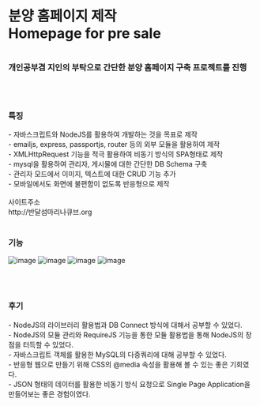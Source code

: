 <h1>분양 홈페이지 제작 <br>
Homepage for pre sale<h1>

<h3>개인공부겸 지인의 부탁으로 간단한 분양 홈페이지 구축 프로젝트를 진행</h3>
<br><br>


<h3>특징</h3>
- 자바스크립트와 NodeJS를 활용하여 개발하는 것을 목표로 제작<br>
- emailjs, express, passportjs, router 등의 외부 모듈을 활용하여 제작<br>
- XMLHttpRequest 기능을 적극 활용하여 비동기 방식의 SPA형태로 제작<br>
- mysql을 활용하여 관리자, 게시물에 대한 간단한 DB Schema 구축<br>
- 관리자 모드에서 이미지, 텍스트에 대한 CRUD 기능 추가<br>
- 모바일에서도 화면에 불편함이 없도록 반응형으로 제작
<br><br>


</h3>사이트주소</h3><br>
<a src="http://반달섬마리나큐브.org">http://반달섬마리나큐브.org</a>
<br><br>


<h3>기능</h3>


![image](https://user-images.githubusercontent.com/47030781/118357953-8e8a4100-b5b7-11eb-9094-dc72a42f073c.png)
![image](https://user-images.githubusercontent.com/47030781/118358146-7ff05980-b5b8-11eb-85d0-31b153fcdfe7.png)
![image](https://user-images.githubusercontent.com/47030781/118358154-8a125800-b5b8-11eb-9ef9-81de6558a6b0.png)
![image](https://user-images.githubusercontent.com/47030781/118358348-508e1c80-b5b9-11eb-9659-332d4cca34d9.png)

<br><br>

<h3>후기</h3>
- NodeJS의 라이브러리 활용법과 DB Connect 방식에 대해서 공부할 수 있었다.<br>
- NodeJS의 모듈 관리와 RequireJS 기능을 통한 모듈 활용법을 통해 NodeJS의 장점을 터득할 수 있었다. <br>
- 자바스크립트 객체를 활용한 MySQL의 다중쿼리에 대해 공부할 수 있었다.<br>
- 반응형 웹으로 만들기 위해 CSS의 @media 속성을 활용해 볼 수 있는 좋은 기회였다.<br>
- JSON 형태의 데이터를 활용한 비동기 방식 요청으로 Single Page Application을 만들어보는 좋은 경험이였다. 
